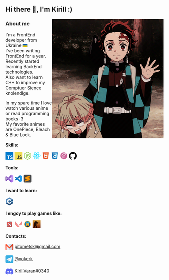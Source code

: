 ## Hi there 👋, I'm Kirill :)

<img align="right" src='./assets/gifs/Tanjirou-demon-slayer.gif' />
<!-- <img height="400" align="center" src='./assets/giphy.gif' /> -->

### About me

I'm a FrontEnd developer from Ukraine <img height="10" src="./assets/ukraineFlag.svg"></br>
I've been writing FrontEnd for a year. </br>
Recently started learning BackEnd technologies. </br>
Also want to learn C++ to improve my Comptuer Sience knolendlge.

In my spare time I love watch various anime or read programming books :3 </br>
My favorite animes are OnePiece, Bleach & Blue Lock.


**Skills:**
</br>

<code><img height="25" alt="Type Script"	src="./assets/ts.svg"></code>
<code><img height="25" alt="Java Script"	src="./assets/js.svg"></code>
<code><img height="25" alt="node Js"	src="./assets/nodejs.svg"></code>
<code><img height="25" alt="React"	src="./assets/react.svg"></code>
<code><img height="25" alt="HTML"	src="./assets/html.svg"></code>
<code><img height="25" alt="CSS"	src="./assets/css.svg"></code>
<code><img height="25" alt="scss"	src="./assets/scss.svg"></code>
<code><img height="25" alt="github"	src="./assets/gitHub.svg"></code>

**Tools:**
</br>

<code><img height="25" alt="Visual Studio" src="./assets/visualStudio.svg"></code>
<code><img height="25" alt="Visual Studio Code" src="./assets/vscode.svg"></code>
<code><img height="25" alt="Sublime Text" src="./assets/sublimeText.svg"></code>

**I want to learn:**
</br>

<code><img height="25"	src="./assets/c++.svg"></code>

**I engoy to play games like:**
</br>

<code><img height="25" alt="dota 2"	src="./assets/dota2.svg"></code>
<code><img height="25" alt="Valorant"	src="./assets/valorant.svg"></code>
<code><img height="25" alt="World Of Warcraft"	src="./assets/worldOfWarcraft.png"></code>
<code><img height="25" alt="Counter Strike: Global Offensive"	src="./assets/csGo.png"></code>

**Contacts:**

<p> 
	<img height="25" align="center" src="./assets/gmail.svg"> 
	<a href="mailto:pitometsk@gmail.com">
		pitometsk@gmail.com
	</a>
</p>

<p> 
	<img height="25" align="center" src="./assets/telegram.svg" target="_blank" > 
	<a href="https://t.me/vokerK" target="_blank" >
		@vokerk
	</a>
</p>

<p> 
	<img height="25" align="center" src="./assets/discord.svg" target="_blank" >
	<a href="https://discordapp.com/users/0340" target="_blank" >
		KirillVaran#0340
	</a>
</p>
